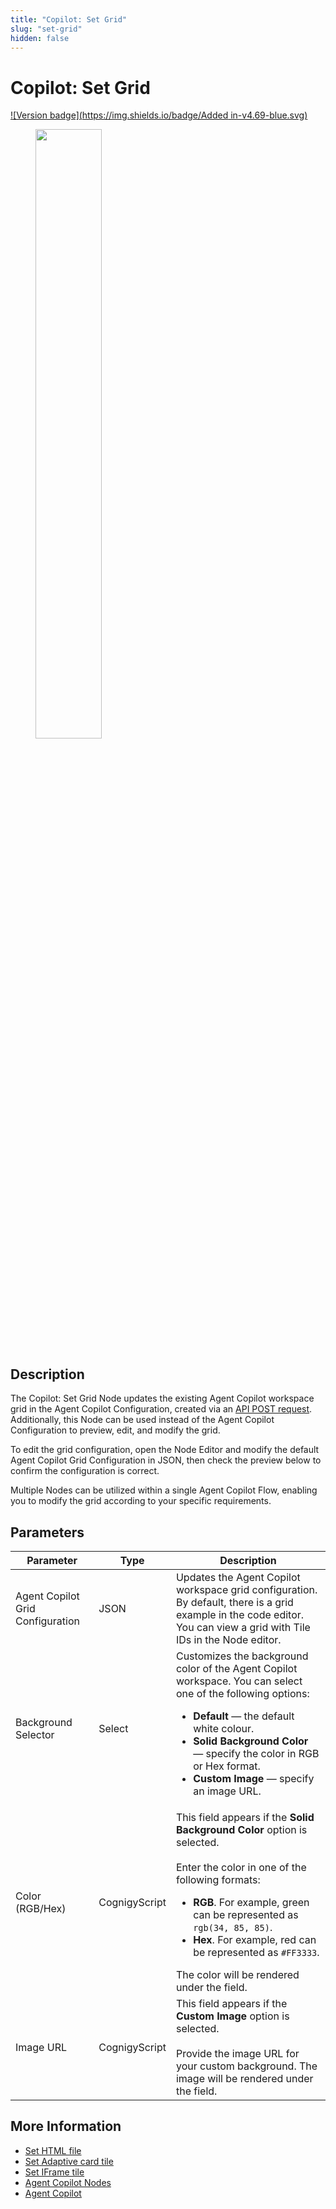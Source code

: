 ```yaml
---
title: "Copilot: Set Grid"
slug: "set-grid"
hidden: false
---
```


# Copilot: Set Grid

[![Version badge](https://img.shields.io/badge/Added in-v4.69-blue.svg)](../../../../release-notes/4.69.md)

<figure>
  <img class="image-center" src="../../../../../_assets/ai/build/node-reference/ai-copilot/set-grid.png" width="50%" />
</figure>

## Description

The Copilot: Set Grid Node updates the existing Agent Copilot workspace grid in the Agent Copilot Configuration, created via an [API POST request](https://api-trial.cognigy.ai/openapi#post-/v2.0/agentassistconfigs). Additionally, this Node can be used instead of the Agent Copilot Configuration to preview, edit, and modify the grid.

To edit the grid configuration, open the Node Editor and modify the default Agent Copilot Grid Configuration in JSON, then check the preview below to confirm the configuration is correct.

Multiple Nodes can be utilized within a single Agent Copilot Flow, enabling you to modify the grid according to your specific requirements.

## Parameters

| Parameter                  | Type          | Description                                                                                                                                                                                                                                                                                                                          |
|----------------------------|---------------|--------------------------------------------------------------------------------------------------------------------------------------------------------------------------------------------------------------------------------------------------------------------------------------------------------------------------------------|
| Agent Copilot Grid Configuration | JSON          | Updates the Agent Copilot workspace grid configuration. By default, there is a grid example in the code editor. You can view a grid with Tile IDs in the Node editor.                                                                                                                                                                   |
| Background Selector        | Select        | Customizes the background color of the Agent Copilot workspace. You can select one of the following options:<ul><li>**Default** — the default white colour.</li><li>**Solid Background Color** — specify the color in RGB or Hex format.</li><li>**Custom Image** — specify an image URL.</li></ul>                                     |
| Color (RGB/Hex)            | CognigyScript | This field appears if the **Solid Background Color** option is selected.<br><br>Enter the color in one of the following formats:<ul><li>**RGB**. For example, green can be represented as `rgb(34, 85, 85)`.</li><li>**Hex**. For example, red can be represented as `#FF3333`.</li></ul>The color will be rendered under the field. |
| Image URL                  | CognigyScript | This field appears if the **Custom Image** option is selected.<br><br>Provide the image URL for your custom background. The image will be rendered under the field.                                                                                                                                                                  |

## More Information

- [Set HTML file](set-html-tile.md)
- [Set Adaptive card tile](set-adaptive-card-tile.md)
- [Set IFrame tile](set-iframe-tile.md)
- [Agent Copilot Nodes](overview.md)
- [Agent Copilot](../../../../ai-copilot/overview.md)
